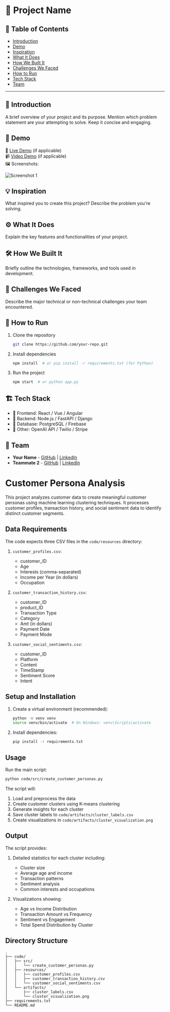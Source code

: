 # 🚀 Project Name

## 📌 Table of Contents
- [Introduction](#introduction)
- [Demo](#demo)
- [Inspiration](#inspiration)
- [What It Does](#what-it-does)
- [How We Built It](#how-we-built-it)
- [Challenges We Faced](#challenges-we-faced)
- [How to Run](#how-to-run)
- [Tech Stack](#tech-stack)
- [Team](#team)

---

## 🎯 Introduction
A brief overview of your project and its purpose. Mention which problem statement are your attempting to solve. Keep it concise and engaging.

## 🎥 Demo
🔗 [Live Demo](#) (if applicable)  
📹 [Video Demo](#) (if applicable)  
🖼️ Screenshots:

![Screenshot 1](link-to-image)

## 💡 Inspiration
What inspired you to create this project? Describe the problem you're solving.

## ⚙️ What It Does
Explain the key features and functionalities of your project.

## 🛠️ How We Built It
Briefly outline the technologies, frameworks, and tools used in development.

## 🚧 Challenges We Faced
Describe the major technical or non-technical challenges your team encountered.

## 🏃 How to Run
1. Clone the repository  
   ```sh
   git clone https://github.com/your-repo.git
   ```
2. Install dependencies  
   ```sh
   npm install  # or pip install -r requirements.txt (for Python)
   ```
3. Run the project  
   ```sh
   npm start  # or python app.py
   ```

## 🏗️ Tech Stack
- 🔹 Frontend: React / Vue / Angular
- 🔹 Backend: Node.js / FastAPI / Django
- 🔹 Database: PostgreSQL / Firebase
- 🔹 Other: OpenAI API / Twilio / Stripe

## 👥 Team
- **Your Name** - [GitHub](#) | [LinkedIn](#)
- **Teammate 2** - [GitHub](#) | [LinkedIn](#)

# Customer Persona Analysis

This project analyzes customer data to create meaningful customer personas using machine learning clustering techniques. It processes customer profiles, transaction history, and social sentiment data to identify distinct customer segments.

## Data Requirements

The code expects three CSV files in the `code/resources` directory:

1. `customer_profiles.csv`:
   - customer_ID
   - Age
   - Interests (comma-separated)
   - Income per Year (in dollars)
   - Occupation

2. `customer_transaction_history.csv`:
   - customer_ID
   - product_ID
   - Transaction Type
   - Category
   - Amt (in dollars)
   - Payment Date
   - Payment Mode

3. `customer_social_sentiments.csv`:
   - customer_ID
   - Platform
   - Content
   - TimeStamp
   - Sentiment Score
   - Intent

## Setup and Installation

1. Create a virtual environment (recommended):
   ```bash
   python -m venv venv
   source venv/bin/activate  # On Windows: venv\Scripts\activate
   ```

2. Install dependencies:
   ```bash
   pip install -r requirements.txt
   ```

## Usage

Run the main script:
```bash
python code/src/create_customer_personas.py
```

The script will:
1. Load and preprocess the data
2. Create customer clusters using K-means clustering
3. Generate insights for each cluster
4. Save cluster labels to `code/artifacts/cluster_labels.csv`
5. Create visualizations in `code/artifacts/cluster_visualization.png`

## Output

The script provides:
1. Detailed statistics for each cluster including:
   - Cluster size
   - Average age and income
   - Transaction patterns
   - Sentiment analysis
   - Common interests and occupations

2. Visualizations showing:
   - Age vs Income Distribution
   - Transaction Amount vs Frequency
   - Sentiment vs Engagement
   - Total Spend Distribution by Cluster

## Directory Structure

```
.
├── code/
│   ├── src/
│   │   └── create_customer_personas.py
│   ├── resources/
│   │   ├── customer_profiles.csv
│   │   ├── customer_transaction_history.csv
│   │   └── customer_social_sentiments.csv
│   └── artifacts/
│       ├── cluster_labels.csv
│       └── cluster_visualization.png
├── requirements.txt
└── README.md
```